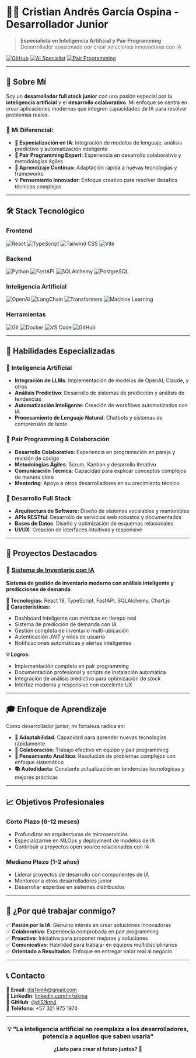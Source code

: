 # 👨‍💻 Cristian Andrés García Ospina - Desarrollador Junior

> **Especialista en Inteligencia Artificial y Pair Programming**  
> Desarrollador apasionado por crear soluciones innovadoras con IA

[![GitHub](https://img.shields.io/badge/GitHub-djS1km4-181717?style=for-the-badge&logo=github)](https://github.com/djS1km4)
[![AI Specialist](https://img.shields.io/badge/AI-Specialist-00D4AA?style=for-the-badge&logo=openai)](https://github.com/djS1km4)
[![Pair Programming](https://img.shields.io/badge/Pair-Programming-FF6B6B?style=for-the-badge&logo=visualstudiocode)](https://github.com/djS1km4)

---

## 🚀 Sobre Mí

Soy un **desarrollador full stack junior** con una pasión especial por la **inteligencia artificial** y el **desarrollo colaborativo**. Mi enfoque se centra en crear aplicaciones modernas que integren capacidades de IA para resolver problemas reales.

### 🎯 **Mi Diferencial:**
- **🤖 Especialización en IA**: Integración de modelos de lenguaje, análisis predictivo y automatización inteligente
- **👥 Pair Programming Expert**: Experiencia en desarrollo colaborativo y metodologías ágiles
- **🔄 Aprendizaje Continuo**: Adaptación rápida a nuevas tecnologías y frameworks
- **💡 Pensamiento Innovador**: Enfoque creativo para resolver desafíos técnicos complejos

---

## 🛠️ Stack Tecnológico

### **Frontend**
![React](https://img.shields.io/badge/React-20232A?style=for-the-badge&logo=react&logoColor=61DAFB)
![TypeScript](https://img.shields.io/badge/TypeScript-007ACC?style=for-the-badge&logo=typescript&logoColor=white)
![Tailwind CSS](https://img.shields.io/badge/Tailwind_CSS-38B2AC?style=for-the-badge&logo=tailwind-css&logoColor=white)
![Vite](https://img.shields.io/badge/Vite-646CFF?style=for-the-badge&logo=vite&logoColor=white)

### **Backend**
![Python](https://img.shields.io/badge/Python-3776AB?style=for-the-badge&logo=python&logoColor=white)
![FastAPI](https://img.shields.io/badge/FastAPI-009688?style=for-the-badge&logo=fastapi&logoColor=white)
![SQLAlchemy](https://img.shields.io/badge/SQLAlchemy-D71F00?style=for-the-badge&logo=sqlalchemy&logoColor=white)
![PostgreSQL](https://img.shields.io/badge/PostgreSQL-316192?style=for-the-badge&logo=postgresql&logoColor=white)

### **Inteligencia Artificial**
![OpenAI](https://img.shields.io/badge/OpenAI-412991?style=for-the-badge&logo=openai&logoColor=white)
![LangChain](https://img.shields.io/badge/LangChain-121212?style=for-the-badge&logo=chainlink&logoColor=white)
![Transformers](https://img.shields.io/badge/🤗_Transformers-FFD21E?style=for-the-badge)
![Machine Learning](https://img.shields.io/badge/Machine_Learning-FF6F00?style=for-the-badge&logo=tensorflow&logoColor=white)

### **Herramientas**
![Git](https://img.shields.io/badge/Git-F05032?style=for-the-badge&logo=git&logoColor=white)
![Docker](https://img.shields.io/badge/Docker-2496ED?style=for-the-badge&logo=docker&logoColor=white)
![VS Code](https://img.shields.io/badge/VS_Code-007ACC?style=for-the-badge&logo=visual-studio-code&logoColor=white)
![GitHub](https://img.shields.io/badge/GitHub-181717?style=for-the-badge&logo=github&logoColor=white)

---

## 🌟 Habilidades Especializadas

### 🤖 **Inteligencia Artificial**
- **Integración de LLMs**: Implementación de modelos de OpenAI, Claude, y otros
- **Análisis Predictivo**: Desarrollo de sistemas de predicción y análisis de tendencias
- **Automatización Inteligente**: Creación de workflows automatizados con IA
- **Procesamiento de Lenguaje Natural**: Chatbots y sistemas de comprensión de texto

### 👥 **Pair Programming & Colaboración**
- **Desarrollo Colaborativo**: Experiencia en programación en pareja y revisión de código
- **Metodologías Ágiles**: Scrum, Kanban y desarrollo iterativo
- **Comunicación Técnica**: Capacidad para explicar conceptos complejos de manera clara
- **Mentoring**: Apoyo a otros desarrolladores en su crecimiento técnico

### 🚀 **Desarrollo Full Stack**
- **Arquitectura de Software**: Diseño de sistemas escalables y mantenibles
- **APIs RESTful**: Desarrollo de servicios web robustos y documentados
- **Bases de Datos**: Diseño y optimización de esquemas relacionales
- **UI/UX**: Creación de interfaces intuitivas y responsive

---

## 📂 Proyectos Destacados

### 🤖 [Sistema de Inventario con IA](https://github.com/djS1km4/inventory-ai-system)
**Sistema de gestión de inventario moderno con análisis inteligente y predicciones de demanda**

**🔧 Tecnologías:** React 18, TypeScript, FastAPI, SQLAlchemy, Chart.js  
**🎯 Características:**
- Dashboard inteligente con métricas en tiempo real
- Sistema de predicción de demanda con IA
- Gestión completa de inventario multi-ubicación
- Autenticación JWT y roles de usuario
- Notificaciones automáticas y alertas inteligentes

**💡 Logros:**
- Implementación completa en pair programming
- Documentación profesional y scripts de instalación automática
- Integración de análisis predictivo para optimización de stock
- Interfaz moderna y responsive con excelente UX

---

## 🎓 Enfoque de Aprendizaje

Como desarrollador junior, mi fortaleza radica en:

- **🔄 Adaptabilidad**: Capacidad para aprender nuevas tecnologías rápidamente
- **🤝 Colaboración**: Trabajo efectivo en equipo y pair programming
- **🧠 Pensamiento Analítico**: Resolución de problemas complejos con enfoque sistemático
- **📚 Autodidacta**: Constante actualización en tendencias tecnológicas y mejores prácticas

---

## 📈 Objetivos Profesionales

### **Corto Plazo (6-12 meses)**
- Profundizar en arquitecturas de microservicios
- Especializarme en MLOps y deployment de modelos de IA
- Contribuir a proyectos open source relacionados con IA

### **Mediano Plazo (1-2 años)**
- Liderar proyectos de desarrollo con componentes de IA
- Mentorear a otros desarrolladores junior
- Desarrollar expertise en sistemas distribuidos

---

## 🤝 ¿Por qué trabajar conmigo?

✅ **Pasión por la IA**: Genuino interés en crear soluciones innovadoras  
✅ **Colaborativo**: Experiencia comprobada en pair programming  
✅ **Proactivo**: Iniciativa para proponer mejoras y soluciones  
✅ **Comunicativo**: Habilidad para trabajar en equipos multidisciplinarios  
✅ **Orientado a Resultados**: Enfoque en entregar valor real al negocio  

---

## 📞 Contacto

📧 **Email**: djs1km4@gmail.com  
🔗 **LinkedIn**: [linkedin.com/in/sikma](https://www.linkedin.com/in/sikma)  
🐙 **GitHub**: [@djS1km4](https://github.com/djS1km4)  
📱 **Teléfono**: +57 321 975 1974  

---

<div align="center">

### 💡 "La inteligencia artificial no reemplaza a los desarrolladores, potencia a aquellos que saben usarla"

**¿Listo para crear el futuro juntos?** 🚀

</div>
